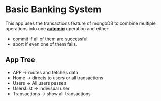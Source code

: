 # Basic Banking System

This app uses the transactions feature of mongoDB to combine multiple operations into one [**automic**](<https://en.wikipedia.org/wiki/Atomicity_(database_systems)>) operation and either:

- commit if all of them are successful
- abort if even one of them fails.

## App Tree

- APP -> routes and fetches data
- Home -> directs to users or all transactions
- Users -> All users passes
- UsersList -> indivisual user
- Transactions -> show all transactions
